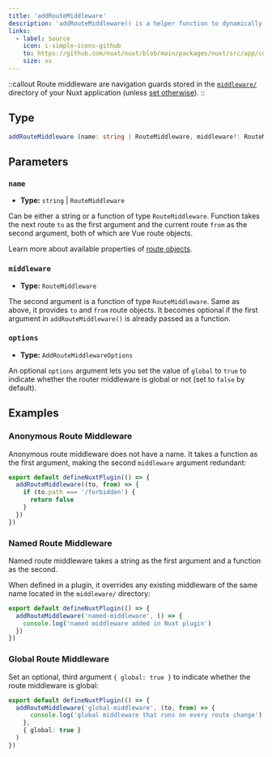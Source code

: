 ```yaml
---
title: 'addRouteMiddleware'
description: 'addRouteMiddleware() is a helper function to dynamically add middleware in your application.'
links:
  - label: Source
    icon: i-simple-icons-github
    to: https://github.com/nuxt/nuxt/blob/main/packages/nuxt/src/app/composables/router.ts
    size: xs
---
```


::callout
Route middleware are navigation guards stored in the [`middleware/`](/docs/guide/directory-structure/middleware) directory of your Nuxt application (unless [set otherwise](/docs/api/nuxt-config#middleware)).
::

## Type

```ts
addRouteMiddleware (name: string | RouteMiddleware, middleware?: RouteMiddleware, options: AddRouteMiddlewareOptions = {})
```

## Parameters

### `name`

- **Type:** `string` | `RouteMiddleware`

Can be either a string or a function of type `RouteMiddleware`. Function takes the next route `to` as the first argument and the current route `from` as the second argument, both of which are Vue route objects.

Learn more about available properties of [route objects](/docs/api/composables/use-route).

### `middleware`

- **Type:** `RouteMiddleware`

The second argument is a function of type `RouteMiddleware`. Same as above, it provides `to` and `from` route objects. It becomes optional if the first argument in `addRouteMiddleware()` is already passed as a function.

### `options`

- **Type:** `AddRouteMiddlewareOptions`  

An optional `options` argument lets you set the value of `global` to `true` to indicate whether the router middleware is global or not (set to `false` by default).

## Examples

### Anonymous Route Middleware

Anonymous route middleware does not have a name. It takes a function as the first argument, making the second `middleware` argument redundant:

```ts [plugins/my-plugin.ts]
export default defineNuxtPlugin(() => {
  addRouteMiddleware((to, from) => {
    if (to.path === '/forbidden') {
      return false
    }
  })
})
```

### Named Route Middleware

Named route middleware takes a string as the first argument and a function as the second.

When defined in a plugin, it overrides any existing middleware of the same name located in the `middleware/` directory:

```ts [plugins/my-plugin.ts]
export default defineNuxtPlugin(() => {
  addRouteMiddleware('named-middleware', () => {
    console.log('named middleware added in Nuxt plugin')
  })
})
```

### Global Route Middleware

Set an optional, third argument `{ global: true }` to indicate whether the route middleware is global:

```ts [plugins/my-plugin.ts]
export default defineNuxtPlugin(() => {
  addRouteMiddleware('global-middleware', (to, from) => {
      console.log('global middleware that runs on every route change')
    },
    { global: true }
  )
})
```
